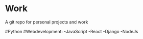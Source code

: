 # Work
A git repo for personal projects and work

#Python 
#Webdevelopment:
    -JavaScript
    -React
    -Django
    -NodeJs
